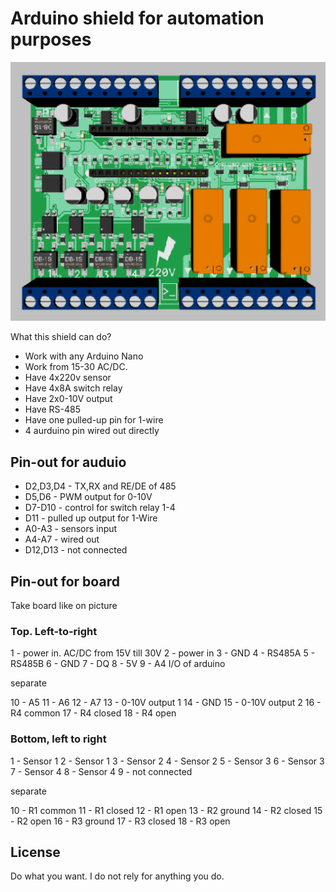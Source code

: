 # Arduino shield for automation purposes

![alt text](https://raw.githubusercontent.com/kiltum/arduino/master/3dmodel.png "How it should look")

What this shield can do?
- Work with any Arduino Nano
- Work from 15-30 AC/DC. 
- Have 4x220v sensor
- Have 4x8A switch relay
- Have 2x0-10V output
- Have RS-485
- Have one pulled-up pin for 1-wire
- 4 aurduino pin wired out directly

## Pin-out for auduio

- D2,D3,D4 - TX,RX and RE/DE of 485
- D5,D6 - PWM output for 0-10V
- D7-D10 - control for switch relay 1-4
- D11 - pulled up output for 1-Wire
- A0-A3 - sensors input
- A4-A7 - wired out
- D12,D13 - not connected

## Pin-out for board

Take board like on picture

### Top. Left-to-right

1 - power in. AC/DC from 15V till 30V
2 - power in
3 - GND
4 - RS485A
5 - RS485B
6 - GND
7 - DQ
8 - 5V
9 - A4 I/O of arduino

separate

10 - A5 
11 - A6 
12 - A7
13 - 0-10V output 1
14 - GND
15 - 0-10V output 2
16 - R4 common
17 - R4 closed
18 - R4 open

### Bottom, left to right

1 - Sensor 1
2 - Sensor 1
3 - Sensor 2
4 - Sensor 2
5 - Sensor 3
6 - Sensor 3
7 - Sensor 4
8 - Sensor 4
9 - not connected

separate

10 - R1 common
11 - R1 closed
12 - R1 open
13 - R2 ground 
14 - R2 closed
15 - R2 open
16 - R3 ground
17 - R3 closed
18 - R3 open

## License

Do what you want. I do not rely for anything you do. 


